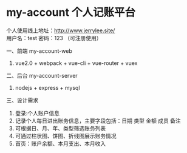 # my-account  个人记账平台 
 
个人使用线上地址：http://www.jerrylee.site/   
用户名：test  密码：123 （可注册使用）

一、前端 my-account-web 
 1. vue2.0 + webpack + vue-cli + vue-router + vuex
 
二、后台 my-account-server  
 1. nodejs + express + mysql
 
三、设计需求  
 1. 登录:个人账户信息  
 2. 记录个人每日进出账务信息，主要字段包括：日期 类型 金额 成员 备注   
 3. 可根据日、月、年、类型筛选账务列表  
 4. 可通过柱状图、饼图、折线图展示账务情况  
 5. 首页：账户余额、本月支出、本月收入  
 
 
 
 
 

 

 
